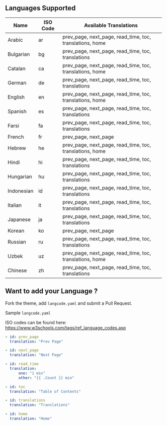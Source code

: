 ## Languages Supported

| Name       | ISO Code | Available Translations                                   |
| ---------- | -------- | -------------------------------------------------------- |
| Arabic     | ar       | prev_page, next_page, read_time, toc, translations, home |
| Bulgarian  | bg       | prev_page, next_page, read_time, toc, translations       |
| Catalan    | ca       | prev_page, next_page, read_time, toc, translations, home |
| German     | de       | prev_page, next_page, read_time, toc, translations       |
| English    | en       | prev_page, next_page, read_time, toc, translations, home |
| Spanish    | es       | prev_page, next_page, read_time, toc, translations       |
| Farsi      | fa       | prev_page, next_page, read_time, toc, translations       |
| French     | fr       | prev_page, next_page                                     |
| Hebrew     | he       | prev_page, next_page, read_time, toc, translations, home |
| Hindi      | hi       | prev_page, next_page, read_time, toc, translations       |
| Hungarian  | hu       | prev_page, next_page, read_time, toc, translations       |
| Indonesian | id       | prev_page, next_page, read_time, toc, translations       |
| Italian    | it       | prev_page, next_page, read_time, toc, translations       |
| Japanese   | ja       | prev_page, next_page, read_time, toc, translations       |
| Korean     | ko       | prev_page, next_page                                     |
| Russian    | ru       | prev_page, next_page, read_time, toc, translations       |
| Uzbek      | uz       | prev_page, next_page, read_time, toc, translations, home |
| Chinese    | zh       | prev_page, next_page, read_time, toc, translations       |

## Want to add your Language ?

Fork the theme, add `langcode.yaml` and submit a Pull Request.

Sample `langcode.yaml`

ISO codes can be found here: https://www.w3schools.com/tags/ref_language_codes.asp

```yml
- id: prev_page
  translation: "Prev Page"

- id: next_page
  translation: "Next Page"

- id: read_time
  translation:
      one: "1 min"
      other: "{{ .Count }} min"

- id: toc
  translation: "Table of Contents"

- id: translations
  translation: "Translations"

- id: home
  translation: "Home"
```
